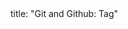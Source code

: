 <frontmatter>
title: "Git and Github: Tag"
</frontmatter>

<include src="unit-inPage-asFlat.md" boilerplate />
